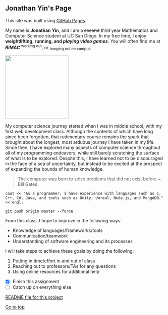 ## Jonathan Yin's Page

This site was built using [GitHub Pages](https://pages.github.com/).

My name is **Jonathan Yin**, and I am a ~~second~~ *third* year Mathematics and Computer Science student at UC San Diego. In my free time, I enjoy **weightlifting, running, and _playing video games_**. You will often find me at ***RIMAC*** <sup>working out</sup>, or <sub>hanging out on campus.</sub>

<!-- ![Me](https://i.imgur.com/HEKKOFj.jpg) -->
<img src="https://i.imgur.com/HEKKOFj.jpg" width="200" />

My computer science journey started when I was in middle school, with my first web development class. Although the contents of which have long since been forgotten, that rudimentary course remains the spark that brought about the longest, most arduous journey I have taken in my life. Since then, I have explored many aspects of computer science throughout all of my programming endeavors, while still barely scratching the surface of what is to be explored. Despite this, I have learned not to be discouraged in the face of a sea of uncertainty, but instead to be excited at the prospect of expanding the bounds of human knowledge. 

> The computer was born to solve problems that did not exist before
~ Bill Gates

```
cout << "As a programmer, I have experience with languages such as C, C++, C#, Java, and tools such as Unity, Unreal, Node.js, and MongoDB." << endl;
```

```
git push origin master --force
```

From this class, I hope to improve in the following ways:

- Knowledge of languages/frameworks/tools
- Communication/teamwork
- Understanding of software engineering and its processes

I will take steps to achieve these goals by doing the following:

1. Putting in time/effort in and out of class
2. Reaching out to professors/TAs for any questions
3. Using online resources for additional help

- [x] Finish this assignment
- [ ] Catch up on everything else

[README file for this project](README.md)

[Go to top](#jonathan-yins-page)